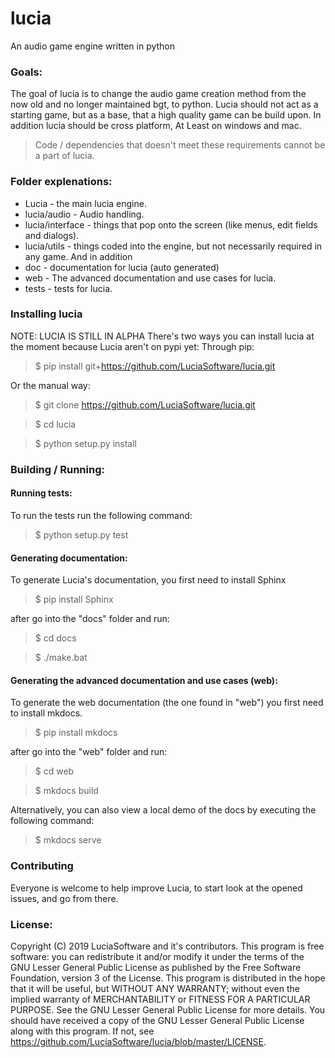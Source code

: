 # lucia
An audio game engine written in python

### Goals:
The goal of lucia is to change the audio game creation method from the now old and no longer maintained bgt, to python.
Lucia should not act as a starting game, but as a base, that a high quality game can be build upon.
In addition lucia should be cross platform, At Least on windows and mac.
> Code / dependencies that doesn't meet these requirements cannot be a part of lucia.

### Folder explenations:
* Lucia - the main lucia engine.
* lucia/audio - Audio handling.
* lucia/interface - things that pop onto the screen (like menus, edit fields and dialogs).
* lucia/utils - things coded into the engine, but not necessarily required in any game.
And in addition
* doc - documentation for lucia (auto generated)
* web - The advanced documentation and use cases for lucia.
* tests - tests for lucia.


### Installing lucia
NOTE: LUCIA IS STILL IN ALPHA
There's two ways you can install lucia at the moment because Lucia aren't on pypi yet:
Through pip:
> $ pip install git+https://github.com/LuciaSoftware/lucia.git

Or the manual way:
> $ git clone https://github.com/LuciaSoftware/lucia.git

> $ cd lucia

> $ python setup.py install


### Building / Running:
#### Running tests:
To run the tests run the following command:
> $ python setup.py test

#### Generating documentation:
To generate Lucia's documentation, you first need to install Sphinx
> $ pip install Sphinx

after go into the "docs" folder and run:
> $ cd docs

> $ ./make.bat

#### Generating the advanced documentation and use cases (web):
To generate the web documentation (the one found in "web") you first need to install mkdocs.
> $ pip install mkdocs

after go into the "web" folder and run:
> $ cd web

> $ mkdocs build

Alternatively, you can also view a local demo of the docs by executing the following command:

> $ mkdocs serve


### Contributing
Everyone is welcome to help improve Lucia, to start look at the opened issues, and go from there.

### License:
Copyright (C) 2019  LuciaSoftware and it's contributors.
This program is free software: you can redistribute it and/or modify
it under the terms of the GNU Lesser General Public License as published by
the Free Software Foundation, version 3 of the License.
This program is distributed in the hope that it will be useful,
but WITHOUT ANY WARRANTY; without even the implied warranty of
MERCHANTABILITY or FITNESS FOR A PARTICULAR PURPOSE.  See the
GNU Lesser General Public License for more details.
You should have received a copy of the GNU Lesser General Public License
along with this program.  If not, see https://github.com/LuciaSoftware/lucia/blob/master/LICENSE.
